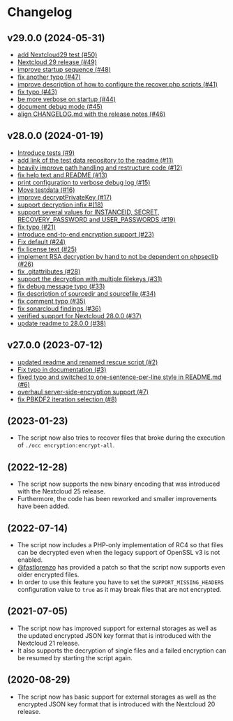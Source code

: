 # Changelog

## v29.0.0 (2024-05-31)

* [add Nextcloud29 test (#50)](https://github.com/nextcloud/encryption-recovery-tools/pull/50)
* [Nextcloud 29 release (#49)](https://github.com/nextcloud/encryption-recovery-tools/pull/49)
* [improve startup sequence (#48)](https://github.com/nextcloud/encryption-recovery-tools/pull/48)
* [fix another typo (#47)](https://github.com/nextcloud/encryption-recovery-tools/pull/47)
* [improve description of how to configure the recover.php scripts (#41)](https://github.com/nextcloud/encryption-recovery-tools/pull/41)
* [fix typo (#43)](https://github.com/nextcloud/encryption-recovery-tools/pull/43)
* [be more verbose on startup (#44)](https://github.com/nextcloud/encryption-recovery-tools/pull/44)
* [document debug mode (#45)](https://github.com/nextcloud/encryption-recovery-tools/pull/45)
* [align CHANGELOG.md with the release notes (#46)](https://github.com/nextcloud/encryption-recovery-tools/pull/46)

## v28.0.0 (2024-01-19)

* [Introduce tests (#9)](https://github.com/nextcloud/encryption-recovery-tools/pull/9)
* [add link of the test data repository to the readme (#11)](https://github.com/nextcloud/encryption-recovery-tools/pull/11)
* [heavily improve path handling and restructure code (#12)](https://github.com/nextcloud/encryption-recovery-tools/pull/12)
* [fix help text and README (#13)](https://github.com/nextcloud/encryption-recovery-tools/pull/13)
* [print configuration to verbose debug log (#15)](https://github.com/nextcloud/encryption-recovery-tools/pull/15)
* [Move testdata (#16)](https://github.com/nextcloud/encryption-recovery-tools/pull/16)
* [improve decryptPrivateKey (#17)](https://github.com/nextcloud/encryption-recovery-tools/pull/17)
* [support decryption infix #(18)](https://github.com/nextcloud/encryption-recovery-tools/pull/18)
* [support several values for INSTANCEID, SECRET, RECOVERY_PASSWORD and USER_PASSWORDS (#19)](https://github.com/nextcloud/encryption-recovery-tools/pull/19)
* [fix typo (#21)](https://github.com/nextcloud/encryption-recovery-tools/pull/21)
* [introduce end-to-end encryption support (#23)](https://github.com/nextcloud/encryption-recovery-tools/pull/23)
* [Fix default (#24)](https://github.com/nextcloud/encryption-recovery-tools/pull/24)
* [fix license text (#25)](https://github.com/nextcloud/encryption-recovery-tools/pull/25)
* [implement RSA decryption by hand to not be dependent on phpseclib (#26)](https://github.com/nextcloud/encryption-recovery-tools/pull/26)
* [fix .gitattributes (#28)](https://github.com/nextcloud/encryption-recovery-tools/pull/28)
* [support the decryption with multiple filekeys (#31)](https://github.com/nextcloud/encryption-recovery-tools/pull/31)
* [fix debug message typo (#33)](https://github.com/nextcloud/encryption-recovery-tools/pull/33)
* [fix description of sourcedir and sourcefile (#34)](https://github.com/nextcloud/encryption-recovery-tools/pull/34)
* [fix comment typo (#35)](https://github.com/nextcloud/encryption-recovery-tools/pull/35)
* [fix sonarcloud findings (#36)](https://github.com/nextcloud/encryption-recovery-tools/pull/36)
* [verified support for Nextcloud 28.0.0 (#37)](https://github.com/nextcloud/encryption-recovery-tools/pull/37)
* [update readme to 28.0.0 (#38)](https://github.com/nextcloud/encryption-recovery-tools/pull/38)

## v27.0.0 (2023-07-12)

* [updated readme and renamed rescue script (#2)](https://github.com/nextcloud/encryption-recovery-tools/pull/2)
* [Fix typo in documentation (#3)](https://github.com/nextcloud/encryption-recovery-tools/pull/3)
* [fixed typo and switched to one-sentence-per-line style in README.md (#6)](https://github.com/nextcloud/encryption-recovery-tools/pull/6)
* [overhaul server-side-encryption support (#7)](https://github.com/nextcloud/encryption-recovery-tools/pull/7)
* [fix PBKDF2 iteration selection (#8)](https://github.com/nextcloud/encryption-recovery-tools/pull/8)

## (2023-01-23)

* The script now also tries to recover files that broke during the execution of `./occ encryption:encrypt-all`.

## (2022-12-28)

* The script now supports the new binary encoding that was introduced with the Nextcloud 25 release.
* Furthermore, the code has been reworked and smaller improvements have been added.

## (2022-07-14)

* The script now includes a PHP-only implementation of RC4 so that files can be decrypted even when the legacy support of OpenSSL v3 is not enabled.
* [@fastlorenzo](https://github.com/fastlorenzo) has provided a patch so that the script now supports even older encrypted files.
* In order to use this feature you have to set the `SUPPORT_MISSING_HEADERS` configuration value to `true` as it may break files that are not encrypted.

## (2021-07-05)

* The script now has improved support for external storages as well as the updated encrypted JSON key format that is introduced with the Nextcloud 21 release.
* It also supports the decryption of single files and a failed encryption can be resumed by starting the script again.

## (2020-08-29)

* The script now has basic support for external storages as well as the encrypted JSON key format that is introduced with the Nextcloud 20 release.
